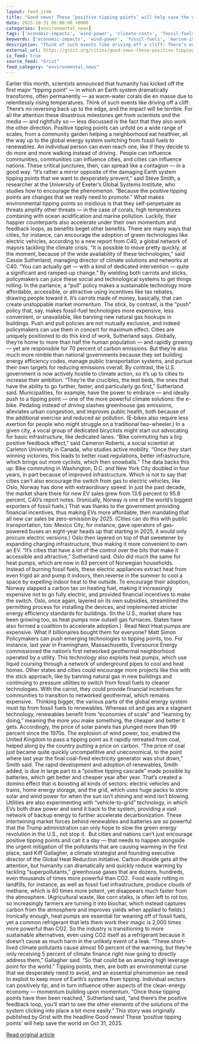 ```yaml
---
layout: feed_item
title: "Good news! These ‘positive tipping points’ will help save the world"
date: 2025-10-31 06:00:00 +0000
categories: [environmental_news]
tags: ['economic-impacts', 'wind-power', 'climate-costs', 'fossil-fuels', 'marine-impacts', 'public-health', 'emissions', 'clean-energy', 'year-2025', 'solar-power']
keywords: ['economic-impacts', 'wind-power', 'fossil-fuels', 'marine-impacts', 'these', 'good', 'news', 'climate-costs']
description: "Think of such events like driving off a cliff: There’s no reversing back up to the edge, and the impact will be terrible"
external_url: https://grist.org/cities/good-news-these-positive-tipping-points-will-help-save-the-world/
is_feed: true
source_feed: "Grist"
feed_category: "environmental_news"
---
```


Earlier this month, scientists announced that humanity has kicked off the first major “tipping point” — in which an Earth system dramatically transforms, often permanently — as warm-water corals die en masse due to relentlessly rising temperatures. Think of such events like driving off a cliff: There’s no reversing back up to the edge, and the impact will be terrible. For all the attention these disastrous milestones get from scientists and the media — and rightfully so — less discussed is the fact that they also work the other direction. Positive tipping points can unfold on a wide range of scales, from a community garden helping a neighborhood eat healthier, all the way up to the global energy system switching from fossil fuels to renewables. An individual person can even reach one, like if they decide to do more and more walking instead of driving.&nbsp; People can influence communities, communities can influence cities, and cities can influence nations. These critical junctures, then, can spread like a contagion — in a good way. “It&#8217;s rather a mirror opposite of the damaging Earth system tipping points that we want to desperately prevent,” said Steve Smith, a researcher at the University of Exeter’s Global Systems Institute, who studies how to encourage the phenomenon. “Because the positive tipping points are changes that we really need to promote.” What makes environmental tipping points so insidious is that they self-perpetuate as threats amplify other threats — in the case of corals, high temperatures combining with ocean acidification and marine pollution. Luckily, their happier counterparts also accelerate under their own momentum and feedback loops, as benefits beget other benefits. There are many ways that cities, for instance, can encourage the adoption of green technologies like electric vehicles, according to a new report from C40, a global network of mayors tackling the climate crisis. “It is possible to move pretty quickly, at the moment, because of the wide availability of these technologies,” said Cassie Sutherland, managing director of climate solutions and networks at C40. “You can actually get — with a kind of dedicated intervention — quite a significant and ramped-up change.” By wielding both carrots and sticks, policymakers can juice these social and technological systems to get things rolling. In the parlance, a “pull” policy makes a sustainable technology more affordable, accessible, or attractive using incentives like tax rebates, drawing people toward it. It’s carrots made of money, basically, that can create unstoppable market momentum. The stick, by contrast, is the “push” policy that, say, makes fossil-fuel technologies more expensive, less convenient, or unavailable, like banning new natural gas hookups in buildings. Push and pull policies are not mutually exclusive, and indeed policymakers can use them in concert for maximum effect. Cities are uniquely positioned to do this kind of work, Sutherland says. Globally, they’re home to more than half the human population — and rapidly growing — yet are responsible for 70 percent of carbon emissions. But they’re also much more nimble than national governments because they set building energy efficiency codes, manage public transportation systems, and pursue their own targets for reducing emissions overall. By contrast, the U.S. government is now actively hostile to climate action, so it’s up to cities to increase their ambition. “They&#8217;re the crucibles, the test beds, the ones that have the ability to go further, faster, and particularly go first,” Sutherland said. Municipalities, for example, have the power to embrace — and ideally push to a tipping point — one of the more powerful climate solutions: the e-bike. Pedaling instead of driving slashes greenhouse gas emissions, alleviates urban congestion, and improves public health, both because of the additional exercise and reduced air pollution. (E-bikes also require less exertion for people who might struggle on a traditional two-wheeler.) In a given city, a vocal group of dedicated bicyclists might start out advocating for basic infrastructure, like dedicated lanes. “Bike commuting has a big positive feedback effect,” said Cameron Roberts, a social scientist at Carleton University in Canada, who studies active mobility. “Once they start winning victories, this leads to better road regulations, better infrastructure, which brings out more cyclists, which then snowballs.” The data backs this up: Bike commuting in Washington, D.C. and New York City doubled in four years, in part because of improved infrastructure. Which is not to say that cities can’t also encourage the switch from gas to electric vehicles, like Oslo, Norway has done with extraordinary speed: In just the past decade, the market share there for new EV sales grew from 13.6 percent to 95.8 percent, C40’s report notes. (Ironically, Norway is one of the world’s biggest exporters of fossil fuels.) That was thanks to the government providing financial incentives, thus making EVs more affordable, then mandating that all new car sales be zero-emission by 2025. (Cities can do this with public transportation, too: Mexico City, for instance, gave operators of gas-powered buses an eight-year heads up that starting in 2025, it would only procure electric versions.) Oslo then layered on top of that sweetener by expanding charging infrastructure, thus making it more convenient to own an EV. “It&#8217;s cities that have a lot of the control over the bits that make it accessible and attractive,” Sutherland said. Oslo did much the same for heat pumps, which are now in 63 percent of Norwegian households. Instead of burning fossil fuels, these electric appliances extract heat from even frigid air and pump it indoors, then reverse in the summer to cool a space by expelling indoor heat to the outside. To encourage their adoption, Norway slapped a carbon tax on heating fuel, making it increasingly expensive not to go fully electric, and provided financial incentives to make the switch. Oslo, once again, layered on its own subsidies, streamlined the permitting process for installing the devices, and implemented stricter energy efficiency standards for buildings. (In the U.S., market share has been growing too, as heat pumps now outsell gas furnaces. States have also formed a coalition to accelerate adoption.)&nbsp; Read Next Heat pumps are expensive. What if billionaires bought them for everyone? Matt Simon Policymakers can push emerging technologies to tipping points, too. For instance, last year in Framingham, Massachusetts, Eversource Energy commissioned the nation’s first networked geothermal neighborhood operated by a utility. This technology also exploits heat pumps, which use liquid coursing through a network of underground pipes to cool and heat homes. Other states and cities could encourage more projects like this with the stick approach, like by banning natural gas in new buildings and continuing to pressure utilities to switch from fossil fuels to cleaner technologies. With the carrot, they could provide financial incentives for communities to transition to networked geothermal, which remains expensive.&nbsp; Thinking bigger, the various parts of the global energy system must tip from fossil fuels to renewables. Whereas oil and gas are a stagnant technology, renewables benefit from “economies of scale” and “learning by doing,” meaning the more you make something, the cheaper and better it gets. Accordingly, the price of solar panels has plunged more than 99 percent since the 1970s. The explosion of wind power, too, enabled the United Kingdom to pass a tipping point as it rapidly retreated from coal, helped along by the country putting a price on carbon. “The price of coal just became quite quickly uncompetitive and uneconomical, to the point where last year the final coal-fired electricity generator was shut down,” Smith said. The rapid development and adoption of renewables, Smith added, is due in large part to a “positive tipping cascade” made possible by batteries, which get better and cheaper year after year. That’s created a domino effect that is boosting all kinds of sectors: electric vehicles and trains, home energy storage, and the grid, which uses huge packs to store solar and wind power for when the sun isn’t shining and wind isn’t blowing. Utilities are also experimenting with “vehicle-to-grid” technology, in which EVs both draw power and send it back to the system, providing a vast network of backup energy to further accelerate decarbonization. These intertwining market forces behind renewables and batteries are so powerful that the Trump administration can only hope to slow the green energy revolution in the U.S., not stop it.&nbsp; But cities and nations can’t just encourage positive tipping points and call it a day — that needs to happen alongside the urgent mitigation of the pollutants that are causing warming in the first place, said Kiff Gallagher, a climate strategist and founding executive director of the Global Heat Reduction Initiative. Carbon dioxide gets all the attention, but humanity can dramatically and quickly reduce warming by tackling “superpollutants,” greenhouse gases that are dozens, hundreds, even thousands of times more powerful than CO2.&nbsp; Food waste rotting in landfills, for instance, as well as fossil fuel infrastructure, produce clouds of methane, which is 80 times more potent, yet disappears much faster from the atmosphere. (Agricultural waste, like corn stalks, is often left to rot too, so increasingly farmers are turning it into biochar, which instead captures carbon from the atmosphere and improves yields when applied to fields.) Ironically enough, heat pumps are essential for weaning off of fossil fuels, yet a common refrigerant that lets them work their magic is 2,000 times more powerful than CO2. So the industry is transitioning to more sustainable alternatives, even using CO2 itself as a refrigerant because it doesn’t cause as much harm in the unlikely event of a leak. “These short-lived climate pollutants cause almost 50 percent of the warming, but they&#8217;re only receiving 5 percent of climate finance right now going to directly address them,” Gallagher said. “So that could be an amazing high leverage point for the world.” Tipping points, then, are both an environmental curse that we desperately need to avoid, and an essential phenomenon we need to exploit to keep more of Earth’s systems from tipping. Individual sectors can positively tip, and in turn influence other aspects of the clean-energy economy — momentum building upon momentum. “Once those tipping points have then been reached,” Sutherland said, “and there&#8217;s the positive feedback loop, you&#8217;ll start to see the other elements of the solutions of the system clicking into place a bit more easily.” This story was originally published by Grist with the headline Good news! These ‘positive tipping points’ will help save the world on Oct 31, 2025.

[Read original article](https://grist.org/cities/good-news-these-positive-tipping-points-will-help-save-the-world/)
